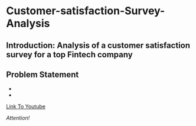 # Customer-satisfaction-Survey-Analysis
## Introduction: Analysis of a customer satisfaction survey for a top Fintech company
## Problem Statement
- 
-
[Link To Youtube](https://www.youtube.com/watch?v=hOWxu1ioDwg)

_Attention!_
